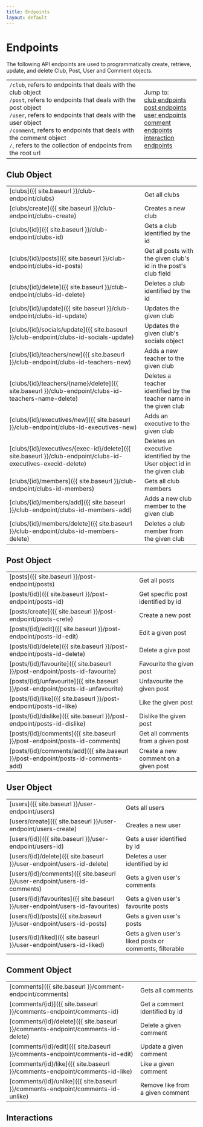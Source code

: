 ```yaml
---
title: Endpoints
layout: default
---
```


# Endpoints 

The following API endpoints are used to programmatically create, retrieve, update, and delete Club, Post, User and Comment objects.

|                                                                                                                                                                                                                                                                                                                                        |                                                                                                                                                                                                  |
| -------------------------------------------------------------------------------------------------------------------------------------------------------------------------------------------------------------------------------------------------------------------------------------------------------------------------------------- | ------------------------------------------------------------------------------------------------------------------------------------------------------------------------------------------------ |
| `/club`, refers to endpoints that deals with the club object<br> `/post`, refers to endpoints that deals with the post object<br> `/user`, refers to endpoints that deals with the user object<br> `/comment`, refers to endpoints that deals with the comment object<br> `/`, refers to the collection of endpoints from the root url | Jump to:<br>[club endpoints](#club-object)<br>[post endpoints](#post-object)<br>[user endpoints](#user-object)<br>[comment endpoints](#comment-object)<br>[interaction endpoints](#interactions) |


## Club Object

|                                                                                                              |                                                                         |
| ------------------------------------------------------------------------------------------------------------ | ----------------------------------------------------------------------- |
| [clubs]({{ site.baseurl }}/club-endpoint/clubs)                                                              | Get all clubs                                                           |
| [clubs/create]({{ site.baseurl }}/club-endpoint/clubs-create)                                                | Creates a new club                                                      |
| [clubs/{id}]({{ site.baseurl }}/club-endpoint/clubs-id)                                                      | Gets a club identified by the id                                        |
| [clubs/{id}/posts]({{ site.baseurl }}/club-endpoint/clubs-id-posts)                                          | Get all posts with the given club's id in the post's club field         |
| [clubs/{id}/delete]({{ site.baseurl }}/club-endpoint/clubs-id-delete)                                        | Deletes a club identified by the id                                     |
| [clubs/{id}/update]({{ site.baseurl }}/club-endpoint/clubs-id-update)                                        | Updates the given club                                                  |
| [clubs/{id}/socials/update]({{ site.baseurl }}/club-endpoint/clubs-id-socials-update)                        | Updates the given club's socials object                                 |
| [clubs/{id}/teachers/new]({{ site.baseurl }}/club-endpoint/clubs-id-teachers-new)                            | Adds a new teacher to the given club                                    |
| [clubs/{id}/teachers/{name}/delete]({{ site.baseurl }}/club-endpoint/clubs-id-teachers-name-delete)          | Deletes a teacher identified by the teacher name in the given club      |
| [clubs/{id}/executives/new]({{ site.baseurl }}/club-endpoint/clubs-id-executives-new)                        | Adds an executive to the given club                                     |
| [clubs/{id}/executives/{exec-id}/delete]({{ site.baseurl }}/club-endpoint/clubs-id-executives-execid-delete) | Deletes an executive identified by the User object id in the given club |
| [clubs/{id}/members]({{ site.baseurl }}/club-endpoint/clubs-id-members)                                      | Gets all club members                                                   |
| [clubs/{id}/members/add]({{ site.baseurl }}/club-endpoint/clubs-id-members-add)                              | Adds a new club member to the given club                                |
| [clubs/{id}/members/delete]({{ site.baseurl }}/club-endpoint/clubs-id-members-delete)                        | Deletes a club member from the given club                               |


## Post Object

|                                                                                   |                                      |
| --------------------------------------------------------------------------------- | ------------------------------------ |
| [posts]({{ site.baseurl }}/post-endpoint/posts)                                   | Get all posts                        |
| [posts/{id}]({{ site.baseurl }}/post-endpoint/posts-id)                           | Get specific post identified by id   |
| [posts/create]({{ site.baseurl }}/post-endpoint/posts-crete)                      | Create a new post                    |
| [posts/{id}/edit]({{ site.baseurl }}/post-endpoint/posts-id-edit)                 | Edit a given post                    |
| [posts/{id}/delete]({{ site.baseurl }}/post-endpoint/posts-id-delete)             | Delete a give post                   |
| [posts/{id}/favourite]({{ site.baseurl }}/post-endpoint/posts-id-favourite)       | Favourite the given post             |
| [posts/{id}/unfavourite]({{ site.baseurl }}/post-endpoint/posts-id-unfavourite)   | Unfavourite the given post           |
| [posts/{id}/like]({{ site.baseurl }}/post-endpoint/posts-id-like)                 | Like the given post                  |
| [posts/{id}/dislike]({{ site.baseurl }}/post-endpoint/posts-id-dislike)           | Dislike the given post               |
| [posts/{id}/comments]({{ site.baseurl }}/post-endpoint/posts-id-comments)         | Get all comments from a given post   |
| [posts/{id}/comments/add]({{ site.baseurl }}/post-endpoint/posts-id-comments-add) | Create a new comment on a given post |


## User Object

|                                                                               |                                                         |
| ----------------------------------------------------------------------------- | ------------------------------------------------------- |
| [users]({{ site.baseurl }}/user-endpoint/users)                               | Gets all users                                          |
| [users/create]({{ site.baseurl }}/user-endpoint/users-create)                 | Creates a new user                                      |
| [users/{id}]({{ site.baseurl }}/user-endpoint/users-id)                       | Gets a user identified by id                            |
| [users/{id}/delete]({{ site.baseurl }}/user-endpoint/users-id-delete)         | Deletes a user identified by id                         |
| [users/{id}/comments]({{ site.baseurl }}/user-endpoint/users-id-comments)     | Gets a given user's comments                            |
| [users/{id}/favourites]({{ site.baseurl }}/user-endpoint/users-id-favourites) | Gets a given user's favourite posts                     |
| [users/{id}/posts]({{ site.baseurl }}/user-endpoint/users-id-posts)           | Gets a given user's posts                               |
| [users/{id}/liked]({{ site.baseurl }}/user-endpoint/users-id-liked)           | Gets a given user's liked posts or comments, filterable |


## Comment Object

|                                                                                 |                                  |
| ------------------------------------------------------------------------------- | -------------------------------- |
| [comments]({{ site.baseurl }}/comment-endpoint/comments)                        | Gets all comments                |
| [comments/{id}]({{ site.baseurl }}/comments-endpoint/comments-id)               | Get a comment identified by id   |
| [comments/{id}/delete]({{ site.baseurl }}/comments-endpoint/comments-id-delete) | Delete a given comment           |
| [comments/{id}/edit]({{ site.baseurl }}/comments-endpoint/comments-id-edit)     | Update a given comment           |
| [comments/{id}/like]({{ site.baseurl }}/comments-endpoint/comments-id-like)     | Like a given comment             |
| [comments/{id}/unlike]({{ site.baseurl }}/comments-endpoint/comments-id-unlike) | Remove like from a given comment |


## Interactions

